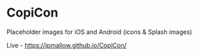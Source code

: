 # CopiCon
Placeholder images for iOS and Android (icons &amp; Splash images)

Live - https://jpmallow.github.io/CopiCon/

